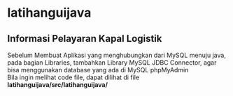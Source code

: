 # latihanguijava
## Informasi Pelayaran Kapal Logistik
Sebelum Membuat Aplikasi yang menghubungkan dari MySQL menuju java, pada bagian Libraries, tambahkan Library MySQL JDBC Connector, agar bisa menggunakan database yang ada di MySQL phpMyAdmin <br>
Bila ingin melihat code file, dapat dilihat di file  **latihanguijava/src/latihanguijava/**
